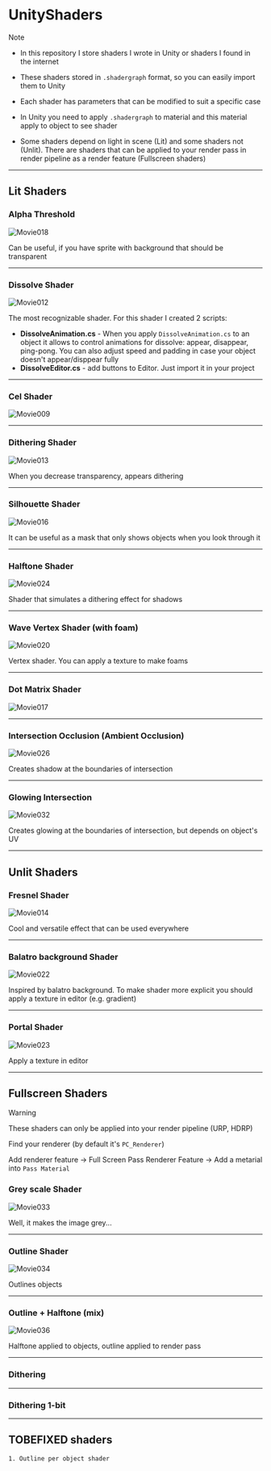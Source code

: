 # UnityShaders
> [!NOTE]
> * In this repository I store shaders I wrote in Unity or shaders I found in the internet
> 
> * These shaders stored in `.shadergraph` format, so you can easily import them to Unity
>
> * Each shader has parameters that can be modified to suit a specific case
>
> * In Unity you need to apply `.shadergraph` to material and this material apply to object to see shader
>
> * Some shaders depend on light in scene (Lit) and some shaders not (Unlit). There are shaders that can be applied to your render pass in render pipeline as a render feature (Fullscreen shaders)


-----------
## Lit Shaders
### Alpha Threshold
![Movie018](https://github.com/user-attachments/assets/f34823bf-33f2-43e5-a5cb-6b4a4bc81f20)

Can be useful, if you have sprite with background that should be transparent
 
---
### Dissolve Shader
![Movie012](https://github.com/user-attachments/assets/3c25abb4-0050-4841-a045-ee3e1011e2b6)

The most recognizable shader. For this shader I created 2 scripts: 

* <b>DissolveAnimation.cs</b> - When you apply `DissolveAnimation.cs` to an object it allows to control animations for dissolve: appear, disappear, ping-pong. You can also adjust speed and padding in case your object doesn't appear/disppear fully
* <b>DissolveEditor.cs</b> - add buttons to Editor. Just import it in your project


---
### Cel Shader
![Movie009](https://github.com/user-attachments/assets/7531df0e-f6e2-44f1-ab98-6521a892ed7c)

---
### Dithering Shader
![Movie013](https://github.com/user-attachments/assets/95aeb953-59c5-4814-9d2a-f3f6646ea307)

When you decrease transparency, appears dithering

---

### Silhouette Shader
![Movie016](https://github.com/user-attachments/assets/9ec8144d-7b45-47df-a072-d6d8b585479e)

It can be useful as a mask that only shows objects when you look through it

---
### Halftone Shader
![Movie024](https://github.com/user-attachments/assets/c9f38d41-1dcb-41b8-84f2-ea49f5aa3a58)

Shader that simulates a dithering effect for shadows

---
### Wave Vertex Shader (with foam)
![Movie020](https://github.com/user-attachments/assets/456287b4-6196-475b-b6b3-e71a8a2449cd)

Vertex shader. You can apply a texture to make foams

---
### Dot Matrix Shader
![Movie017](https://github.com/user-attachments/assets/e634b37f-0c7c-4bfe-9de8-e34460c679b3)

---
### Intersection Occlusion (Ambient Occlusion)
![Movie026](https://github.com/user-attachments/assets/046d99be-9683-47c1-ac99-f9cf0d8fc35f)

Creates shadow at the boundaries of intersection

---
### Glowing Intersection
![Movie032](https://github.com/user-attachments/assets/f064fec1-b227-48a5-8cbd-20d3ef2b8416)

Creates glowing at the boundaries of intersection, but depends on object's UV

---

## Unlit Shaders
### Fresnel Shader
![Movie014](https://github.com/user-attachments/assets/19c9cf95-6b91-43f4-81bc-8d49002db847)

Cool and versatile effect that can be used everywhere

---

### Balatro background Shader
![Movie022](https://github.com/user-attachments/assets/c79b6078-88d5-4ccb-b625-0e8fe9cd4c17)

Inspired by balatro background. To make shader more explicit you should apply a texture in editor (e.g. gradient)

---

### Portal Shader
![Movie023](https://github.com/user-attachments/assets/272bf830-745d-4a75-873b-4171ff4f1d2a)

Apply a texture in editor

---


## Fullscreen Shaders 
>[!WARNING]
> These shaders can only be applied into your render pipeline (URP, HDRP)
>
> Find your renderer (by default it's `PC_Renderer`)
>
> Add renderer feature -> Full Screen Pass Renderer Feature -> Add a metarial into `Pass Material`

### Grey scale Shader
![Movie033](https://github.com/user-attachments/assets/eeccc9c7-7489-41ba-803d-ef83ccfecb3c)

Well, it makes the image grey...

---

### Outline Shader
![Movie034](https://github.com/user-attachments/assets/829633de-29dc-42ae-9b8a-3f4ac688f4ec)

Outlines objects 

---

### Outline + Halftone (mix)
![Movie036](https://github.com/user-attachments/assets/2fa5a6a8-4977-4454-b213-82ae4b07849a)

Halftone applied to objects, outline applied to render pass

---

### Dithering


---

### Dithering 1-bit



---

## TOBEFIXED shaders
    1. Outline per object shader
